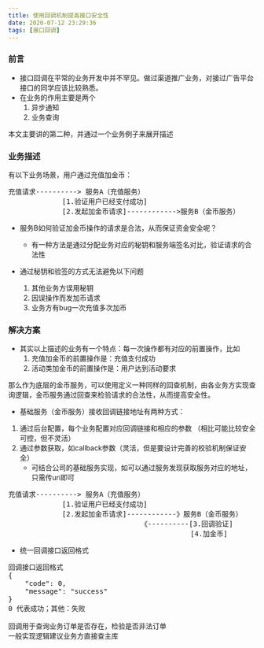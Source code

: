 ```yaml
---
title: 使用回调机制提高接口安全性
date: 2020-07-12 23:29:36
tags: [接口回调]
---
```


### 前言
+ 接口回调在平常的业务开发中并不罕见。做过渠道推广业务，对接过广告平台接口的同学应该比较熟悉。
+ 在业务的作用主要是两个
  1. 异步通知
  2. 业务查询

本文主要讲的第二种，并通过一个业务例子来展开描述

### 业务描述

有以下业务场景，用户通过充值加金币：
<pre>
充值请求----------> 服务A（充值服务）
             [1.验证用户已经支付成功]
             [2.发起加金币请求]------------>服务B（金币服务）
</pre>

+ 服务B如何验证加金币操作的请求是合法，从而保证资金安全呢？
	- 有一种方法是通过分配业务对应的秘钥和服务端签名对比，验证请求的合法性

+ 通过秘钥和验签的方式无法避免以下问题
	1. 其他业务方误用秘钥
	2. 因误操作而发加币请求
	3. 业务方有bug一次充值多次加币

### 解决方案

+ 其实以上描述的业务有一个特点：每一次操作都有对应的前置操作，比如
	1. 充值加金币的前置操作是：充值支付成功
	2. 活动类加金币的前置操作是：用户达到活动要求

那么作为底层的金币服务，可以使用定义一种同样的回查机制，由各业务方实现查询逻辑，金币服务通过回查来检验请求的合法性，从而提高安全性。

+ 基础服务（金币服务）接收回调链接地址有两种方式：
1. 通过后台配置，每个业务配置对应回调链接和相应的参数 （相比可能比较安全可控，但不灵活）
2. 通过参数获取，如callback参数（灵活，但是要设计完善的校验机制保证安全）
	- 可结合公司的基础服务实现，如可以通过服务发现获取服务对应的地址，只需传uri即可

<pre>
充值请求----------> 服务A（充值服务）
             [1.验证用户已经支付成功]
             [2.发起加金币请求]------------》服务B（金币服务）
                                《----------[3.回调验证] 
                                            [4.加金币] 
</pre>

+ 统一回调接口返回格式

<pre>
回调接口返回格式
{
    "code": 0,
    "message": "success"
}
0 代表成功；其他：失败

回调用于查询业务订单是否存在，检验是否非法订单
一般实现逻辑建议业务方直接查主库
</pre>

